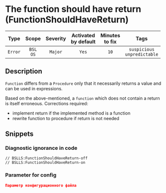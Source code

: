 # The function should have return (FunctionShouldHaveReturn)

|  Type   |        Scope        | Severity |    Activated<br>by default    |    Minutes<br>to fix    |                 Tags                  |
|:-------:|:-------------------:|:--------:|:-----------------------------:|:-----------------------:|:-------------------------------------:|
| `Error` |    `BSL`<br>`OS`    | `Major`  |             `Yes`             |          `10`           |    `suspicious`<br>`unpredictable`    |

<!-- Блоки выше заполняются автоматически, не трогать -->
## Description

`Function` differs from a `Procedure` only that it necessarily returns a value and can be used in expressions.

Based on the above-mentioned, a `function` which does not contain a return is itself erroneous. Corrections required:

- implement return if the implemented method is a function
- rewrite function to procedure if return is not needed

## Snippets

<!-- Блоки ниже заполняются автоматически, не трогать -->
### Diagnostic ignorance in code

```bsl
// BSLLS:FunctionShouldHaveReturn-off
// BSLLS:FunctionShouldHaveReturn-on
```

### Parameter for config

```json
Параметр конфигурационного файла
```
